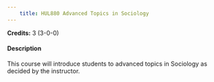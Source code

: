 ```yaml
---
    title: HUL880 Advanced Topics in Sociology
---
```

**Credits:** 3 (3-0-0)



#### Description 
This course will introduce students to advanced topics in Sociology as decided by the instructor.